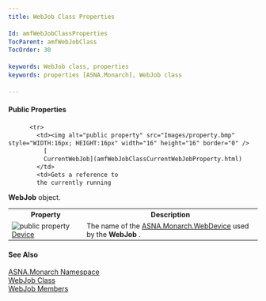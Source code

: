 ```yaml
---
title: WebJob Class Properties

Id: amfWebJobClassProperties
TocParent: amfWebJobClass
TocOrder: 30

keywords: WebJob class, properties
keywords: properties [ASNA.Monarch], WebJob class

---
```


<!-- start public properties table -->	

#### Public Properties
<table class="mytable" cellspacing="0" cellpadding="4" width="90%">
          <colgroup>
            <col width="30%" />
            <col width="70%" />
          </colgroup>
          <tr>
            <th>Property</th>
            <th>Description</th>
          </tr>

          <tr>
            <td><img alt="public property" src="Images/property.bmp" style="WIDTH:16px; HEIGHT:16px" width="16" height="16" border="0" />
              [
              CurrentWebJob](amfWebJobClassCurrentWebJobProperty.html)
            </td>
            <td>Gets a reference to
            the currently running 
 **WebJob**  object.</td>
          </tr><tr>
            <td><img id="Img8" alt="public property" src="Images/
property.bmp" x-maintain-ratio="TRUE" width="16" height="16" border="0" />
              [
              Device](amfWebJobClassDeviceProperty.html)
            </td>
            <td>The name of the 
            [
            ASNA.Monarch.WebDevice](amfWebDeviceClass.html) used by the 
 **WebJob** .</td>
          </tr>

</table>

#### See Also
[ASNA.Monarch Namespace](amfMonarchNamespace.html) <br /> [WebJob Class](amfWebJobClass.html) <br /> [WebJob Members](amfWebJobClassMembers.html) 
